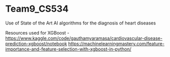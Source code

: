 # Team9_CS534
Use of State of the Art AI algorithms for the diagnosis of heart diseases

Resources used for XGBoost - 
https://www.kaggle.com/code/gauthamyaramasa/cardiovascular-disease-prediction-xgboost/notebook
https://machinelearningmastery.com/feature-importance-and-feature-selection-with-xgboost-in-python/ 